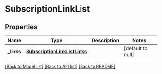 # SubscriptionLinkList
## Properties

Name | Type | Description | Notes
------------ | ------------- | ------------- | -------------
**\_links** | [**SubscriptionLinkListLinks**](SubscriptionLinkListLinks.md) |  | [default to null]

[[Back to Model list]](../README.md#documentation-for-models) [[Back to API list]](../README.md#documentation-for-api-endpoints) [[Back to README]](../README.md)

